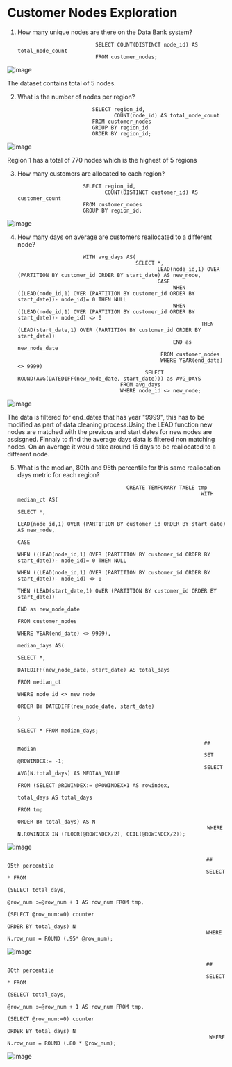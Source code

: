 # Customer Nodes Exploration

1. How many unique nodes are there on the Data Bank system?

                                SELECT COUNT(DISTINCT node_id) AS total_node_count
                                FROM customer_nodes;
                                
![image](https://user-images.githubusercontent.com/104596844/172862404-da03aa08-8048-4df9-9d7a-dc070eb792d8.png)

The dataset contains total of 5 nodes.

2. What is the number of nodes per region?

                               SELECT region_id,
                                      COUNT(node_id) AS total_node_count
                               FROM customer_nodes
                               GROUP BY region_id
                               ORDER BY region_id;
                               
![image](https://user-images.githubusercontent.com/104596844/172863039-f939edb9-1353-4316-a5c3-3aed2130c034.png)

Region 1 has a total of 770 nodes which is the highest of 5 regions

3. How many customers are allocated to each region?
 
                            SELECT region_id,
                                   COUNT(DISTINCT customer_id) AS customer_count
                            FROM customer_nodes
                            GROUP BY region_id;
                            
 ![image](https://user-images.githubusercontent.com/104596844/172863772-31faf76e-e060-41ea-99cc-2bdb82ad9c68.png)

4.  How many days on average are customers reallocated to a different node?

                             WITH avg_days AS(
                                              SELECT *, 
                                                     LEAD(node_id,1) OVER (PARTITION BY customer_id ORDER BY start_date) AS new_node,
                                                     CASE 
                                                          WHEN ((LEAD(node_id,1) OVER (PARTITION BY customer_id ORDER BY start_date))- node_id)= 0 THEN NULL
                                                          WHEN ((LEAD(node_id,1) OVER (PARTITION BY customer_id ORDER BY start_date))- node_id) <> 0
                                                                   THEN (LEAD(start_date,1) OVER (PARTITION BY customer_id ORDER BY start_date))
                                                          END as new_node_date
				                                      FROM customer_nodes
				                                      WHERE YEAR(end_date) <> 9999)
				                                 SELECT ROUND(AVG(DATEDIFF(new_node_date, start_date))) as AVG_DAYS
                                         FROM avg_days 
                                         WHERE node_id <> new_node;
                                         
![image](https://user-images.githubusercontent.com/104596844/172864828-e9e94ac7-2995-4a4f-9ba6-c6ac7d5842ae.png)

The data is filtered for end_dates that has year "9999", this has to be modified as part of data cleaning process.Using the LEAD function new nodes are matched with the 
previous and start dates for new nodes are assisgned. Finnaly to find the average days data is filtered non matching nodes. On an average it would take around 16 days to be reallocated to a different node.

5. What is the median, 80th and 95th percentile for this same reallocation days metric for each region?

                                          CREATE TEMPORARY TABLE tmp 
                                                                  WITH median_ct AS(
					                                                                        SELECT *, 
							                                                                          LEAD(node_id,1) OVER (PARTITION BY customer_id ORDER BY start_date) AS new_node,
							                                                                          CASE 
								                                                                            WHEN ((LEAD(node_id,1) OVER (PARTITION BY customer_id ORDER BY start_date))- node_id)= 0 THEN NULL
								                                                                            WHEN ((LEAD(node_id,1) OVER (PARTITION BY customer_id ORDER BY start_date))- node_id) <> 0
								                                                                                 THEN (LEAD(start_date,1) OVER (PARTITION BY customer_id ORDER BY start_date))
								                                                                         END as new_node_date
					                                                                        FROM customer_nodes
					                                                                       WHERE YEAR(end_date) <> 9999),
                                                                    median_days AS(
                                                                                  SELECT *,
                                                                                          DATEDIFF(new_node_date, start_date) AS total_days
			                                                                            FROM median_ct
			                                                                                    WHERE node_id <> new_node
                                                                                          ORDER BY DATEDIFF(new_node_date, start_date)
                                                                                    )
                                                                                   SELECT * FROM median_days;
                                                                   
                                                                   ## Median
                                                                   SET @ROWINDEX:= -1;
                                                                   SELECT AVG(N.total_days) AS MEDIAN_VALUE
                                                                          FROM (SELECT @ROWINDEX:= @ROWINDEX+1 AS rowindex,
                                                                                        total_days AS total_days
	                                                                              FROM tmp
                                                                                ORDER BY total_days) AS N
                                                                    WHERE N.ROWINDEX IN (FLOOR(@ROWINDEX/2), CEIL(@ROWINDEX/2));
                                                                    
 ![image](https://user-images.githubusercontent.com/104596844/172869241-97efe997-e1e9-4ffc-bc7a-5872711933a6.png)

                                                                    
                                                                    ## 95th percentile
                                                                    SELECT * FROM 
                                                                                (SELECT total_days,  
                                                                                        @row_num :=@row_num + 1 AS row_num FROM tmp, 
                                                                                        (SELECT @row_num:=0) counter 
                                                                                         ORDER BY total_days) N
                                                                    WHERE N.row_num = ROUND (.95* @row_num); 
                                                                    
 ![image](https://user-images.githubusercontent.com/104596844/172869402-80e92279-33e7-443f-84e0-12209cbf3446.png)
  
                                                                    ## 80th percentile
                                                                    SELECT * FROM 
                                                                               (SELECT total_days,  
                                                                                       @row_num :=@row_num + 1 AS row_num FROM tmp, 
                                                                                       (SELECT @row_num:=0) counter 
                                                                                       ORDER BY total_days) N
                                                                     WHERE N.row_num = ROUND (.80 * @row_num);
                                                                     
  ![image](https://user-images.githubusercontent.com/104596844/172869573-56a2bc04-9774-4d27-9aa7-b685ca637763.png)

                                                                     
                                                                     
